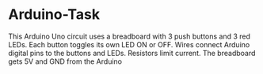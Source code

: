 # Arduino-Task
This Arduino Uno circuit uses a breadboard with 3 push buttons and 3 red LEDs. Each button toggles its own LED ON or OFF. Wires connect Arduino digital pins to the buttons and LEDs. Resistors limit current. The breadboard gets 5V and GND from the Arduino
